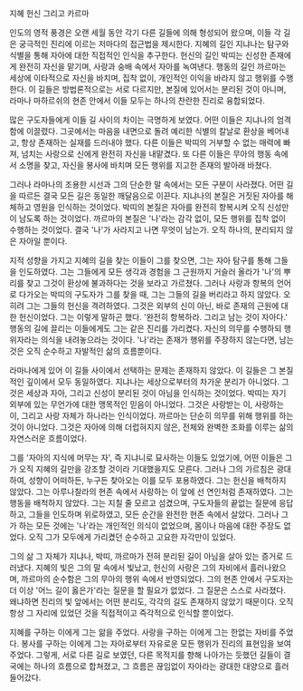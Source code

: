 지혜 헌신 그리고 카르마

인도의 영적 풍경은 오랜 세월 동안 각기 다른 길들에 의해 형성되어 왔으며, 이들 각 길은 궁극적인 진리에 이르는 저마다의 접근법을 제시한다. 지혜의 길인 지냐나는 탐구와 식별을 통해 자아에 대한 직접적인 인식을 추구한다. 헌신의 길인 박띠는 신성한 존재에게 완전히 자신을 맡기며, 사랑과 숭배 속에서 자아를 녹여낸다. 행동의 길인 까르마는 세상에 이타적으로 자신을 바치며, 집착 없이, 개인적인 이익을 바라지 않고 행위를 수행한다. 이 길들은 방법론적으로는 서로 다르지만, 본질에 있어서는 분리된 것이 아니며, 라마나 마하르쉬의 현존 안에서 이들 모두는 하나의 찬란한 진리로 융합되었다.

많은 구도자들에게 이들 길 사이의 차이는 극명하게 보였다. 어떤 이들은 지냐나의 엄격함에 이끌렸다. 그곳에서는 마음을 내면으로 돌려 예리한 식별의 칼날로 환상을 베어내고, 항상 존재하는 실재를 드러내야 했다. 다른 이들은 박띠의 거부할 수 없는 매력에 빠져, 넘치는 사랑으로 신에게 완전히 자신을 내맡겼다. 또 다른 이들은 무아의 행동 속에서 소명을 찾고, 자신을 봉사에 바치며 모든 행위를 지고한 존재의 발아래 바쳤다.

그러나 라마나의 조용한 시선과 그의 단순한 말 속에서는 모든 구분이 사라졌다. 어떤 길을 따르든 결국 모든 길은 동일한 깨달음으로 이끈다. 지냐나의 본질은 거짓된 자아를 해체하고 영원을 인식하는 것이었다. 박띠의 본질은 자아를 완전히 항복시켜 오직 신성만이 남도록 하는 것이었다. 까르마의 본질은 '나'라는 감각 없이, 모든 행위를 집착 없이 수행하는 것이었다. 결국 '나'가 사라지고 나면 무엇이 남는가. 오직 하나의, 분리되지 않은 자아일 뿐이다.

지적 성향을 가지고 지혜의 길을 찾는 이들이 그를 찾으면, 그는 자아 탐구를 통해 그들을 인도하였다. 그는 그들에게 모든 생각과 경험을 그 근원까지 거슬러 올라가 '나'의 뿌리를 찾고 그것이 환상에 불과하다는 것을 보라고 가르쳤다. 그러나 사랑과 항복의 언어로 다가오는 박띠의 구도자가 그를 찾을 때, 그는 그들의 길을 버리라고 하지 않았다. 오히려 그는 그들의 헌신을 격려하였다. 그것은 외부의 신이 아닌, 바로 존재의 근원에 대한 헌신이었다. 그는 이렇게 말하곤 했다. '완전히 항복하라. 그리고 남는 것이 자아다.' 행동의 길에 끌리는 이들에게도 그는 같은 진리를 가리켰다. 자신의 의무를 수행하되 행위자라는 의식을 내려놓으라는 것이다. '나'라는 존재가 행위를 주장하지 않는다면, 남는 것은 오직 순수하고 자발적인 삶의 흐름뿐이다.

라마나에게 있어 이 길들 사이에서 선택하는 문제는 존재하지 않았다. 이 길들은 그 본질적인 깊이에서 모두 동일하였다. 지냐나는 세상으로부터의 차가운 분리가 아니었다. 그것은 세상과 자아, 그리고 신성이 분리된 것이 아님을 인식하는 것이었다. 박띠는 자기 외부에 있는 무언가에 대한 맹목적인 믿음이 아니었다. 그것은 사랑받는 이, 사랑하는 이, 그리고 사랑 자체가 하나라는 인식이었다. 까르마는 단순히 의무를 위해 행위를 하는 것이 아니었다. 그것은 자아에 의해 더럽혀지지 않은, 전체와 완벽한 조화를 이루는 삶의 자연스러운 흐름이었다.

그를 '자아의 지식에 머무는 자', 즉 지냐니로 묘사하는 이들도 있었기에, 어떤 이들은 그가 오직 지혜의 길만을 강조할 것이라 기대했을지도 모른다. 그러나 그의 가르침은 광대하여, 성향이 어떠하든, 누구든 찾아오는 이를 모두 포용하였다. 그는 헌신을 배척하지 않았다. 그는 아루나찰라의 현존 속에서 사랑하는 이 앞에 선 연인처럼 존재하였다. 그는 행동을 배척하지 않았다. 그는 지칠 줄 모르고 섬겼으며, 구도자들의 끝없는 질문에 응답하고, 그들을 인도하며 위로하였고, 모든 순간을 완전한 현존 속에서 살았다. 그러나 그가 하는 모든 것에는 '나'라는 개인적인 의식이 없었으며, 몸이나 마음에 대한 주장도 없었다. 오직 그가 모두에게 가리켰던 순수하고 고요한 자각만이 있었다.

그의 삶 그 자체가 지냐나, 박띠, 까르마가 전혀 분리된 길이 아님을 살아 있는 증거로 드러냈다. 지혜의 빛은 그의 말 속에서 빛났고, 헌신의 사랑은 그의 자비에서 흘러나왔으며, 까르마의 순수함은 그의 무아의 행위 속에서 반영되었다. 그의 현존 안에서 구도자는 더 이상 '어느 길이 옳은가'라는 질문을 할 필요가 없었다. 그 질문은 스스로 사라졌다. 왜냐하면 진리의 빛 앞에서는 어떤 분리도, 각각의 길도 존재하지 않았기 때문이다. 오직 항상 그 자리에 있었던 것을 직접적이고 즉각적으로 인식할 뿐이었다.

지혜를 구하는 이에게 그는 앎을 주었다. 사랑을 구하는 이에게 그는 한없는 자비를 주었다. 봉사를 구하는 이에게 그는 자아로부터 자유로운 모든 행위가 진리의 표현임을 보여주었다. 그렇게, 서로 다른 길로 보였던, 다른 목적지를 향해 나아가는 듯했던 길들이 결국에는 하나의 흐름으로 합쳐졌고, 그 흐름은 끊임없이 자아라는 광대한 대양으로 흘러들어갔다.